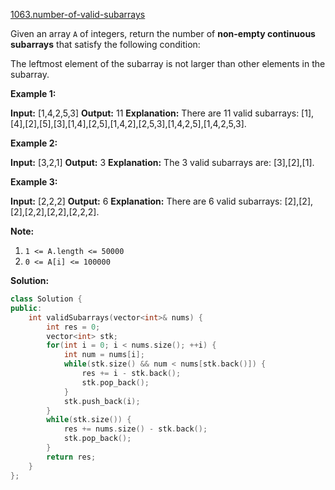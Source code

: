 [1063.number-of-valid-subarrays](https://leetcode.com/problems/number-of-valid-subarrays/)  

Given an array `A` of integers, return the number of **non-empty continuous subarrays** that satisfy the following condition:

The leftmost element of the subarray is not larger than other elements in the subarray.

**Example 1:**

**Input:** \[1,4,2,5,3\]
**Output:** 11
**Explanation:** There are 11 valid subarrays: \[1\],\[4\],\[2\],\[5\],\[3\],\[1,4\],\[2,5\],\[1,4,2\],\[2,5,3\],\[1,4,2,5\],\[1,4,2,5,3\].

**Example 2:**

**Input:** \[3,2,1\]
**Output:** 3
**Explanation:** The 3 valid subarrays are: \[3\],\[2\],\[1\].

**Example 3:**

**Input:** \[2,2,2\]
**Output:** 6
**Explanation:** There are 6 valid subarrays: \[2\],\[2\],\[2\],\[2,2\],\[2,2\],\[2,2,2\].

**Note:**

1.  `1 <= A.length <= 50000`
2.  `0 <= A[i] <= 100000`  



**Solution:**  

```cpp
class Solution {
public:
    int validSubarrays(vector<int>& nums) {
        int res = 0;
        vector<int> stk;
        for(int i = 0; i < nums.size(); ++i) {
            int num = nums[i];
            while(stk.size() && num < nums[stk.back()]) {
                res += i - stk.back();
                stk.pop_back();
            }
            stk.push_back(i);
        }
        while(stk.size()) {
            res += nums.size() - stk.back();
            stk.pop_back();
        }
        return res;
    }
};
```
      